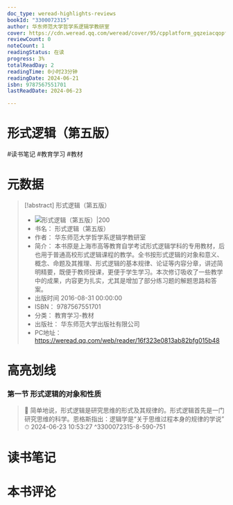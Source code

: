 ```yaml
---
doc_type: weread-highlights-reviews
bookId: "3300072315"
author: 华东师范大学哲学系逻辑学教研室
cover: https://cdn.weread.qq.com/weread/cover/95/cpplatform_gqzeiacqopfnshlvk8vvbv/t7_cpplatform_gqzeiacqopfnshlvk8vvbv1695712312.jpg
reviewCount: 0
noteCount: 1
readingStatus: 在读
progress: 3%
totalReadDay: 2
readingTime: 0小时23分钟
readingDate: 2024-06-21
isbn: 9787567551701
lastReadDate: 2024-06-23

---
```


# 形式逻辑（第五版）


#读书笔记 #教育学习 #教材

# 元数据
> [!abstract] 形式逻辑（第五版）
> - ![ 形式逻辑（第五版）|200](https://cdn.weread.qq.com/weread/cover/95/cpplatform_gqzeiacqopfnshlvk8vvbv/t7_cpplatform_gqzeiacqopfnshlvk8vvbv1695712312.jpg)
> - 书名： 形式逻辑（第五版）
> - 作者： 华东师范大学哲学系逻辑学教研室
> - 简介： 本书原是上海市高等教育自学考试形式逻辑学科的专用教材，后也用于普通高校形式逻辑课程的教学。全书按形式逻辑的对象和意义、概念、命题及其推理、形式逻辑的基本规律、论证等内容分章，讲述简明精要，既便于教师授课，更便于学生学习。本次修订吸收了一些教学中的成果，内容更为扎实，尤其是增加了部分练习题的解题思路和答案。
> - 出版时间 2016-08-31 00:00:00
> - ISBN： 9787567551701
> - 分类： 教育学习-教材
> - 出版社： 华东师范大学出版社有限公司
> - PC地址：https://weread.qq.com/web/reader/16f323e0813ab82bfg015b48

# 高亮划线


### 第一节 形式逻辑的对象和性质

> 📌 简单地说，形式逻辑是研究思维的形式及其规律的。形式逻辑首先是一门研究思维的科学。恩格斯指出：逻辑学是“关于思维过程本身的规律的学说”  
> ⏱ 2024-06-23 10:53:27 ^3300072315-8-590-751



# 读书笔记




# 本书评论

